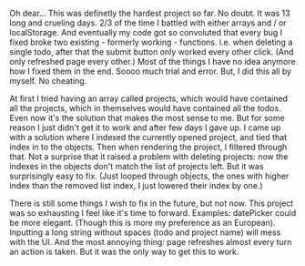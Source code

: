 Oh dear... This was definetly the hardest project so far. No doubt. It was 13 long and crueling days. 2/3 of the time I battled with
either arrays and / or localStorage. And eventually my code got so convoluted that every bug I fixed broke two existing - formerly working - functions.
i.e. when deleting a single todo, after that the submit button only worked every other click. (And only refreshed page every other.)
Most of the things I have no idea anymore how I fixed them in the end. Soooo much trial and error. But, I did this all by myself. No cheating.

At first I tried having an array called projects, which would have contained all the projects, which in themselves would have contained all the todos.
Even now it's the solution that makes the most sense to me. But for some reason I just didn't get it to work and after few days I gave up. I came up with a
solution where I indexed the currently opened project, and tied that index in to the objects. Then when rendering the project, I filtered through that.
Not a surprise that it raised a problem with deleting projects: now the indexes in the objects don't match the list of projects left. But it was surprisingly easy
to fix. (Just looped through objects, the ones with higher index than the removed list index, I just lowered their index by one.)

There is still some things I wish to fix in the future, but not now. This project was so exhausting I feel like it's time to forward.
Examples: datePicker could be more elegant. (Though this is more my preference as an European). Inputting a long string without spaces (todo and project name)
will mess with the UI.
And the most annoying thing: page refreshes almost every turn an action is taken. But it was the only way to get this to work.
